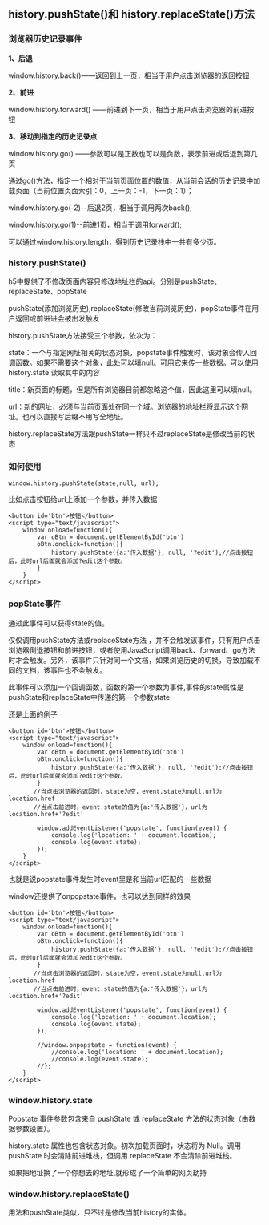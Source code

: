 ## history.pushState()和 history.replaceState()方法

### 浏览器历史记录事件

**1、后退**

window.history.back()——返回到上一页，相当于用户点击浏览器的返回按钮

**2、前进**

window.history.forward() ——前进到下一页，相当于用户点击浏览器的前进按钮

**3、移动到指定的历史记录点**

window.history.go() ——参数可以是正数也可以是负数，表示前进或后退到第几页

通过go()方法，指定一个相对于当前页面位置的数值，从当前会话的历史记录中加载页面（当前位置页面索引：0，上一页：-1，下一页：1）；

window.history.go(-2)--后退2页，相当于调用两次back();

window.history.go(1)--前进1页，相当于调用forward();

可以通过window.history.length，得到历史记录栈中一共有多少页。

### history.pushState()

h5中提供了不修改页面内容只修改地址栏的api。分别是pushState、replaceState、popState

pushState(添加浏览历史),replaceState(修改当前浏览历史)，popState事件在用户返回或前进进会被出发触发

history.pushState方法接受三个参数，依次为：

state：一个与指定网址相关的状态对象，popstate事件触发时，该对象会传入回调函数。如果不需要这个对象，此处可以填null。可用它来传一些数据。可以使用 history.state 读取其中的内容

title：新页面的标题，但是所有浏览器目前都忽略这个值，因此这里可以填null。

url：新的网址，必须与当前页面处在同一个域。浏览器的地址栏将显示这个网址。也可以直接写后缀不用写全地址。

history.replaceState方法跟pushState一样只不过replaceState是修改当前的状态

### 如何使用
```
window.history.pushState(state,null, url);
```
比如点击按钮给url上添加一个参数，并传入数据

```
<button id='btn'>按钮</button>
<script type="text/javascript">
    window.onload=function(){
        var oBtn = document.getElementById('btn')
        oBtn.onclick=function(){
            history.pushState({a:'传入数据'}, null, '?edit');//点击按钮后，此时url后面就会添加?edit这个参数。
        }
    }
</script>
```

### popState事件

通过此事件可以获得state的值。

仅仅调用pushState方法或replaceState方法 ，并不会触发该事件，只有用户点击浏览器倒退按钮和前进按钮，或者使用JavaScript调用back、forward、go方法时才会触发。另外，该事件只针对同一个文档，如果浏览历史的切换，导致加载不同的文档，该事件也不会触发。

此事件可以添加一个回调函数，函数的第一个参数为事件,事件的state属性是pushState和replaceState中传递的第一个参数state

还是上面的例子

```
<button id='btn'>按钮</button>
<script type="text/javascript">
    window.onload=function(){
        var oBtn = document.getElementById('btn')
        oBtn.onclick=function(){
            history.pushState({a:'传入数据'}, null, '?edit');//点击按钮后，此时url后面就会添加?edit这个参数。
        }
       //当点击浏览器的返回时，state为空，event.state为null,url为location.href
       //当点击前进时，event.state的值为{a:'传入数据'}，url为location.href+'?edit'

        window.addEventListener('popstate', function(event) {
            console.log('location: ' + document.location);
            console.log(event.state);
        });
    }
</script>
```

也就是说popstate事件发生时event里是和当前url匹配的一些数据

window还提供了onpopstate事件，也可以达到同样的效果

```
<button id='btn'>按钮</button>
<script type="text/javascript">
    window.onload=function(){
        var oBtn = document.getElementById('btn')
        oBtn.onclick=function(){
            history.pushState({a:'传入数据'}, null, '?edit');//点击按钮后，此时url后面就会添加?edit这个参数。
        }
       //当点击浏览器的返回时，state为空，event.state为null,url为location.href
       //当点击前进时，event.state的值为{a:'传入数据'}，url为location.href+'?edit'

        window.addEventListener('popstate', function(event) {
            console.log('location: ' + document.location);
            console.log(event.state);
        });

        //window.onpopstate = function(event) {
            //console.log('location: ' + document.location);
            //console.log(event.state);
        //};
    }
</script>
```

### window.history.state

Popstate 事件参数包含来自 pushState 或 replaceState 方法的状态对象（由数据参数设置）。

history.state 属性也包含状态对象。初次加载页面时，状态将为 Null。调用 pushState 时会清除前进堆栈，但调用 replaceState 不会清除前进堆栈。

如果把地址换了一个你想去的地址,就形成了一个简单的网页劫持

### window.history.replaceState()

用法和pushState类似，只不过是修改当前history的实体。